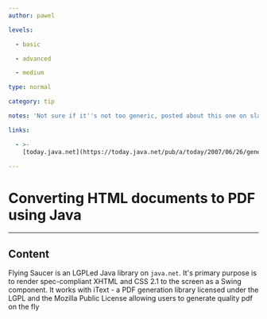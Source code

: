 ```yaml
---
author: pawel

levels:

  - basic

  - advanced

  - medium

type: normal

category: tip

notes: 'Not sure if it''s not too generic, posted about this one on slack already.'

links:

  - >-
    [today.java.net](https://today.java.net/pub/a/today/2007/06/26/generating-pdfs-with-flying-saucer-and-itext.html){website}

---
```


# Converting HTML documents to PDF using Java

---

## Content

Flying Saucer is an LGPLed Java library on `java.net`. It's primary purpose is to render spec-compliant XHTML and CSS 2.1 to the screen as a Swing component. It works with iText - a PDF generation library licensed under the LGPL and the Mozilla Public License allowing users to generate quality pdf on the fly
